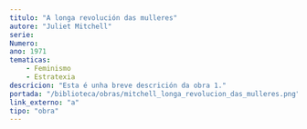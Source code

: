 ```yaml
---
titulo: "A longa revolución das mulleres"
autore: "Juliet Mitchell"
serie:
Numero:
ano: 1971
tematicas:
    - Feminismo
    - Estratexia
descricion: "Esta é unha breve descrición da obra 1."
portada: "/biblioteca/obras/mitchell_longa_revolucion_das_mulleres.png" # Opcional, imaxe da portada
link_externo: "a"
tipo: "obra"
---
```

